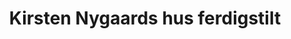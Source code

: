 ---
title: Kirsten Nygaards hus ferdigstilt
tags: ifi, minor
year: 1988
sources:
  - https://no.wikipedia.org/wiki/Institutt_for_informatikk_(UiO) Institutt for informatikk (UiO) - Wikipedia
view: none
---
